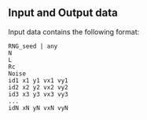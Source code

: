 ## Input and Output data

Input data contains the following format:

```
RNG_seed | any
N
L
Rc
Noise
id1 x1 y1 vx1 vy1
id2 x2 y2 vx2 vy2
id3 x3 y3 vx3 vy3
...
idN xN yN vxN vyN
```
